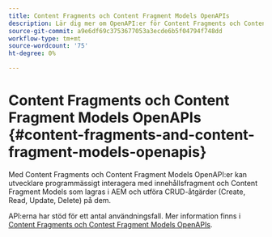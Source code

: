 ```yaml
---
title: Content Fragments och Content Fragment Models OpenAPIs
description: Lär dig mer om OpenAPI:er för Content Fragments och Content Fragment Models.
source-git-commit: a9e6df69c3753677053a3ecde6b5f04794f748dd
workflow-type: tm+mt
source-wordcount: '75'
ht-degree: 0%

---
```


# Content Fragments och Content Fragment Models OpenAPIs {#content-fragments-and-content-fragment-models-openapis}

Med Content Fragments och Content Fragment Models OpenAPI:er kan utvecklare programmässigt interagera med innehållsfragment och Content Fragment Models som lagras i AEM och utföra CRUD-åtgärder (Create, Read, Update, Delete) på dem.

API:erna har stöd för ett antal användningsfall. Mer information finns i [Content Fragments och Contest Fragment Models OpenAPIs](https://developer.adobe.com/experience-cloud/experience-manager-apis/api/stable/sites/).

